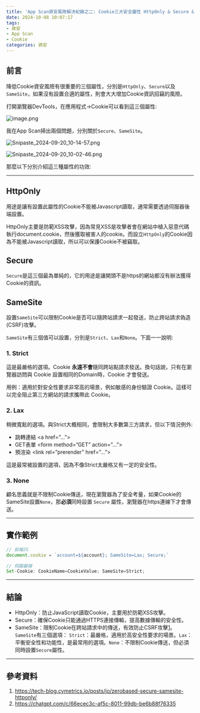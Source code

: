 ```yaml
---
title: 'App Scan資安風險解決紀錄之二: Cookie三大安全屬性 HttpOnly & Secure & SameSite'
date: 2024-10-08 10:07:17
tags:
- 資安
- App Scan
- Cookie
categories: 資安
---
```

## 前言

降低Cookie資安風險有很重要的三個屬性，分別是`HttpOnly`、`Secure`以及`SameSite`，如果沒有設置合適的屬性，則會大大增加Cookie資訊招竊的風險。

打開瀏覽器DevTools，在應用程式→Cookie可以看到這三個屬性:

![image.png](1.png)

我在App Scan掃出兩個問題，分別關於`Secure`、`SameSite`。

![Snipaste_2024-09-20_10-14-57.png](2.png)

![Snipaste_2024-09-20_10-02-46.png](3.png)

那麼以下分別介紹這三種屬性的功效:

---

## HttpOnly

用途是讓有設置此屬性的Cookie不能被Javascript讀取，通常需要透過伺服器後端設置。

HttpOnly主要是防範XSS攻擊，因為常見XSS是攻擊者會在網站中植入惡意代碼執行document.cookie，然後獲取被害人的cookie。而設立`HttpOnly`的Cookie因為不能被Javascript讀取，所以可以保護Cookie不被竊取。

## Secure

`Secure`是這三個最為單純的，它的用途是讓開頭不是https的網站都沒有辦法獲得Cookie的資訊。

## SameSite

設置`SameSite`可以限制Cookie是否可以隨跨站請求一起發送，防止跨站請求偽造(CSRF)攻擊。

`SameSite`有三個值可以設置，分別是`Strict`、`Lax`和`None`。下面一一說明:

### 1. Strict

這是最嚴格的選項。Cookie **永遠不會**隨同跨站點請求發送。換句話說，只有在瀏覽器訪問與 Cookie 設置相同的Domain時，Cookie 才會發送。

用例：適用於對安全性要求非常高的場景，例如敏感的身份驗證 Cookie。這樣可以完全阻止第三方網站的請求攜帶此 Cookie。

### 2. Lax

稍微寬鬆的選項。與Strict大概相同，會限制大多數第三方請求，但以下情況例外:

- 跳轉連結 \<a href=”…”\>
- GET表單 \<form method=”GET” action=”…”\>
- 預渲染 \<link rel=”prerender” href=”…”\>

這是最常被設置的選項，因為不像Strict太嚴格又有一定的安全性。

### 3. None

顧名思義就是不限制Cookie傳送，現在瀏覽器為了安全考量，如果Cookie的SameSite設置`None`，那**必須**同時設置 `Secure` 屬性，瀏覽器在https連線下才會傳送。

---

## 實作範例

```jsx
// 前端JS
document.cookie = `account=${account}; SameSite=Lax; Secure;`
```

```java
// 伺服器端
Set-Cookie: CookieName=CookieValue; SameSite=Strict;
```

---

## 結論

- HttpOnly：防止JavaScript讀取Cookie，主要用於防範XSS攻擊⁠。
- Secure：確保Cookie只能通過HTTPS連接傳輸，提高數據傳輸的安全性⁠。
- SameSite：限制Cookie在跨站請求中的傳送，有效防止CSRF攻擊⁠[1](https://www.notion.so/App-Scan-Cookie-HttpOnly-Secure-SameSite-5702e9984c584c3586db18d7daedcc28?pvs=21)。`SameSite`有三個選項： `Strict`：最嚴格，適用於高安全性要求的場景⁠。`Lax`：平衡安全性和功能性，是最常用的選項⁠。`None`：不限制Cookie傳送，但必須同時設置`Secure`屬性⁠。

---

## 參考資料

1. https://tech-blog.cymetrics.io/posts/jo/zerobased-secure-samesite-httponly/
2. https://chatgpt.com/c/66ecec3c-af5c-8011-99db-be6b88f76335